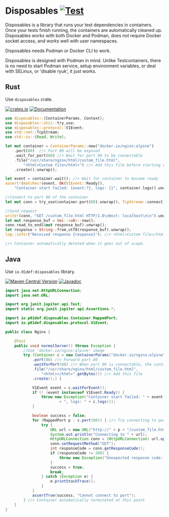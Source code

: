 # Disposables [![Test](https://github.com/akashrawal/disposables/actions/workflows/test.yaml/badge.svg)](https://github.com/akashrawal/disposables/actions/workflows/test.yaml)

Disposables is a library that runs your test dependencies in containers.
Once your tests finish running, the containers are automatically cleaned up.
Disposables works with both Docker and Podman, does not require Docker socket
access, and works well with user namespaces.

Disposables needs Podman or Docker CLI to work.

Disposables is designed with Podman in mind. Unlike Testcontainers,
there is no need to start Podman service, setup environment variables, 
or deal with SELinux, or 'disable ryuk', it just works.

## Rust

Use `disposables` crate.

[![crates.io](https://img.shields.io/crates/v/disposables)](https://crates.io/crates/disposables)
[![Documentation](https://docs.rs/disposables/badge.svg)](https://docs.rs/disposables)

```rust
use disposables::{ContainerParams, Context};
use disposables::util::try_use;
use disposables::protocol::V1Event;
use std::net::TcpStream;
use std::io::{Read, Write};

let mut container = ContainerParams::new("docker.io/nginx:alpine")
    .port(80)  //< Port 80 will be exposed
    .wait_for_port(80) //< Wait for port 80 to be connectable
    .file("/usr/share/nginx/html/custom_file.html",
        "<html>Custom file</html>") //< Add this file before starting entrypoint
    .create().unwrap();

let event = container.wait(); //< Wait for container to become ready
assert!(matches!(event, Ok(V1Event::Ready)),
    "Container start failed: {event:?}, logs: {}", container.logs().unwrap());

//Connect to port 80 of the container
let mut conn = try_use(container.port(80).unwrap(), TcpStream::connect).unwrap();

//Send request
write!(conn, "GET /custom_file.html HTTP/1.0\nHost: localhost\n\n").unwrap();
let mut response_buf = Vec::<u8>::new();
conn.read_to_end(&mut response_buf).unwrap();
let response = String::from_utf8(response_buf).unwrap();
log::info!("Received response {response}"); //< <html>Custom file</html>

//< Container automatically deleted when it goes out of scope.
```

## Java

Use `io.01def:disposables` library. 

[![Maven Central Version](https://img.shields.io/maven-central/v/io.01def/disposables)](https://central.sonatype.com/artifact/io.01def/disposables)
[![Javadoc](https://javadoc.io/badge2/io.01def/disposables/javadoc.svg)](https://javadoc.io/doc/io.01def/disposables)

```java
import java.net.HttpURLConnection;
import java.net.URL;

import org.junit.jupiter.api.Test;
import static org.junit.jupiter.api.Assertions.*;

import io.p01def.disposables.Container.MappedPort;
import io.p01def.disposables.protocol.V1Event;

public class Nginx {

	@Test
	public void normalServer() throws Exception {
		//Use 'docker.io/nginx:alpine' image
		try (Container c = new ContainerParams("docker.io/nginx:alpine")
			.port(80) //< Forward port 80
			.waitForPort(80) //< When port 80 is connectable, the container is ready
			.file("/usr/share/nginx/html/custom_file.html",
				"<html></html>".getBytes()) //< Add this file
			.create();) {

			V1Event event = c.waitForEvent();
			if (! (event instanceof V1Event.Ready)) {
				throw new Exception("Container start failed: " + event 
						+ ", logs: " + c.logs());
			}

			boolean success = false;
			for (MappedPort p : c.port(80)) { //< Try connecting to port 80
				try {
					URL url = new URL("http://" + p + "/custom_file.html");
					System.out.println("Connecting to " + url);
					HttpURLConnection conn = (HttpURLConnection) url.openConnection();
					conn.setRequestMethod("GET");
					int responseCode = conn.getResponseCode();
					if (responseCode != 200) {
						throw new Exception("Unexpected response code: " + responseCode);
					}
					success = true;
					break;
				} catch (Exception e) {
					e.printStackTrace();
				}
			}
			assertTrue(success, "Cannot connect to port");
		} //< Container automatically terminated at this point
	}
}
```
